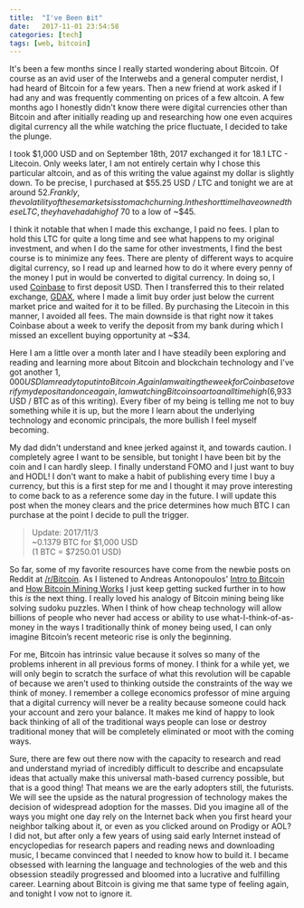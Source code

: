 ```yaml
---
title:  "I've Been ฿it"
date:   2017-11-01 23:54:58
categories: [tech]
tags: [web, bitcoin]
---
```


It's been a few months since I really started wondering about Bitcoin. Of course as an avid user of the Interwebs and a general computer nerdist, I had heard of Bitcoin for a few years. Then a new friend at work asked if I had any and was frequently commenting on prices of a few altcoin. A few months ago I honestly didn't know there were digital currencies other than Bitcoin and after initially reading up and researching how one even acquires digital currency all the while watching the price fluctuate, I decided to take the plunge.

I took $1,000 USD and on September 18th, 2017 exchanged it for 18.1 LTC - Litecoin. Only weeks later, I am not entirely certain why I chose this particular altcoin, and as of this writing the value against my dollar is slightly down. To be precise, I purchased at $55.25 USD / LTC and tonight we are at around $52. Frankly, the volatility of these markets is stomach churning. In the short time I have owned these LTC, they have had a high of ~$70 to a low of ~$45.

I think it notable that when I made this exchange, I paid no fees. I plan to hold this LTC for quite a long time and see what happens to my original investment, and when I do the same for other investments, I find the best course is to minimize any fees. There are plenty of different ways to acquire digital currency, so I read up and learned how to do it where every penny of the money I put in would be converted to digital currency. In doing so, I used [Coinbase](https://www.coinbase.com/join/59b099920fb8d000b884246d) to first deposit USD. Then I transferred this to their related exchange, [GDAX](https://www.gdax.com), where I made a limit buy order just below the current market price and waited for it to be filled. By purchasing the Litecoin in this manner, I avoided all fees. The main downside is that right now it takes Coinbase about a week to verify the deposit from my bank during which I missed an excellent buying opportunity at ~$34.

Here I am a little over a month later and I have steadily been exploring and reading and learning more about Bitcoin and blockchain technology and I've got another $1,000 USD I am ready to put into Bitcoin. Again I am waiting the week for Coinbase to verify my deposit and once again, I am watching Bitcoin soar to an all time high ($6,933 USD / BTC as of this writing). Every fiber of my being is telling me not to buy something while it is up, but the more I learn about the underlying technology and economic principals, the more bullish I feel myself becoming.

My dad didn't understand and knee jerked against it, and towards caution. I completely agree I want to be sensible, but tonight I have been bit by the coin and I can hardly sleep. I finally understand FOMO and I just want to buy and HODL! I don't want to make a habit of publishing every time I buy a currency, but this is a first step for me and I thought it may prove interesting to come back to as a reference some day in the future. I will update this post when the money clears and the price determines how much BTC I can purchase at the point I decide to pull the trigger.

> Update: 2017/11/3 <br/>
~0.1379 BTC for $1,000 USD<br />
(1 BTC = $7250.01 USD)

So far, some of my favorite resources have come from the newbie posts on Reddit at [/r/Bitcoin](https://www.reddit.com/r/Bitcoin/). As I listened to Andreas Antonopoulos' [Intro to Bitcoin](https://www.youtube.com/watch?v=qkxdys-Ek9U) and [How Bitcoin Mining Works](https://www.youtube.com/watch?v=QBFNaCNlBdk&t=79s) I just keep getting sucked further in to how this _is_ the next thing. I really loved his analogy of Bitcoin mining being like solving sudoku puzzles. When I think of how cheap technology will allow billions of people who never had access or ability to use what-I-think-of-as-money in the ways I traditionally think of money being used, I can only imagine Bitcoin’s recent meteoric rise is only the beginning.

For me, Bitcoin has intrinsic value because it solves so many of the problems inherent in all previous forms of money. I think for a while yet, we will only begin to scratch the surface of what this revolution will be capable of because we aren't used to thinking outside the constraints of the way we think of money. I remember a college economics professor of mine arguing that a digital currency will never be a reality because someone could hack your account and zero your balance. It makes me kind of happy to look back thinking of all of the traditional ways people can lose or destroy traditional money that will be completely eliminated or moot with the coming ways.

Sure, there are few out there now with the capacity to research and read and understand myriad of incredibly difficult to describe and encapsulate ideas that actually make this universal math-based currency possible, but that is a good thing! That means we are the early adopters still, the futurists. We will see the upside as the natural progression of technology makes the decision of widespread adoption for the masses. Did you imagine all of the ways you might one day rely on the Internet back when you first heard your neighbor talking about it, or even as you clicked around on Prodigy or AOL? I did not, but after only a few years of using said early Internet instead of encyclopedias for research papers and reading news and downloading music, I became convinced that I needed to know how to build it. I became obsessed with learning the language and technologies of the web and this obsession steadily progressed and bloomed into a lucrative and fulfilling career. Learning about Bitcoin is giving me that same type of feeling again, and tonight I vow not to ignore it.
